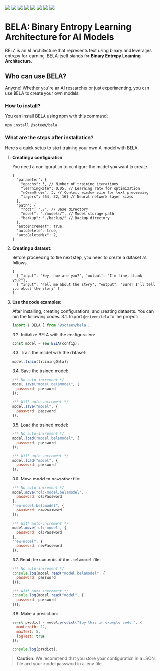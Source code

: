 <div style="display: flex; flex-wrap: wrap; gap: 5px;">
  <img src="https://img.shields.io/badge/Node.js-12%2B-green?logo=node.js&style=flat-square">
  <img src="https://img.shields.io/github/license/soteenstudio/bela?style=flat-square">
  <img src="https://img.shields.io/npm/v/@soteen/bela?style=flat-square">
  <img src="https://img.shields.io/npm/dt/@soteen/bela?style=flat-square">
  <img src="https://img.shields.io/github/repo-size/soteenstudio/bela?style=flat-square">
  <img src="https://img.shields.io/github/contributors/soteenstudio/bela?style=flat-square">
  <img src="https://img.shields.io/github/stars/soteenstudio/bela?style=flat-square">
  <img src="https://img.shields.io/github/issues/soteenstudio/bela?style=flat-square">
</div>

# BELA: Binary Entropy Learning Architecture for AI Models
BELA is an AI architecture that represents text using binary and leverages entropy for learning.
BELA itself stands for **Binary Entropy Learning Architecture**.
## Who can use BELA?
Anyone! Whether you're an AI researcher or just experimenting, you can use BELA to create your own models.
### How to install?
You can install BELA using npm with this command:
```sh
npm install @soteen/bela
```
### What are the steps after installation?
Here's a quick setup to start training your own AI model with BELA.
1. **Creating a configuration**:

    You need a configuration to configure the model you want to create.
    ```json5
    {
      "parameter": {
        "epochs": 5, // Number of training iterations
        "learningRate": 0.05, // Learning rate for optimization
        "nGramOrder": 3, // Context window size for text processing
        "layers": [64, 32, 16] // Neural network layer sizes
      },
      "path": {
        "root": "./", // Base directory
        "model": "./models/", // Model storage path
        "backup": "./backup/" // Backup directory
      },
      "autoIncrement": true, 
      "autoDelete": true,
      "autoDeleteMax": 2,
    }
    ```
2. **Creating a dataset**:

    Before proceeding to the next step, you need to create a dataset as follows.
    ```json5
    [
      { "input": "Hey, how are you?", "output": "I'm fine, thank you?"},
      { "input": "Tell me about the story", "output": "Sure! I'll tell you about the story" }
    ]
    ```
3. **Use the code examples**:

    After installing, creating configurations, and creating datasets. You can run the following codes.
      3.1. Import ``@soteen/bela`` to the project:
      ```javascript
      import { BELA } from '@soteen/bela';
      ```
      3.2. Initialize BELA with the configuration:
      ```javascript
      const model = new BELA(config);
      ```
      3.3. Train the model with the dataset:
      ```javascript
      model.train(trainingData);
      ```
      3.4. Save the trained model:
      ```javascript
      /** No auto-increment */
      model.save("model.belamodel", {
        password: password
      });
      
      /** With auto-increment */
      model.save("model", {
        password: password
      });
      ```
      3.5. Load the trained model:
      ```javascript
      /** No auto-increment */
      model.load("model.belamodel", {
        password: password
      });
      
      /** With auto-increment */
      model.load("model", {
        password: password
      });
      ```
      3.6. Move model to new/other file:
      ```javascript
      /** No auto-increment */
      model.move("old-model.belamodel", {
        password: oldPassword
      },
      "new-model.belamodel", {
        password: newPassword
      });
      
      /** With auto-increment */
      model.move("old-model", {
        password: oldPassword
      },
      "new-model", {
        password: newPassword
      });
      ```
      3.7. Read the contents of the ``.belamodel`` file:
      ```javascript
      /** No auto-increment */
      console.log(model.read("model.belamodel", {
        password: password
      }));
      
      /** With auto-increment */
      console.log(model.read("model", {
        password: password
      }));
      ```
      3.8. Make a prediction:
      ```javascript
      const predict = model.predict("Say this is example code.", {
        maxLength: 12,
        maxTest: 5,
        logTest: true
      });
      
      console.log(predict);
      ```

> **Caution**: We recommend that you store your configuration in a JSON file and your model password in a .env file.